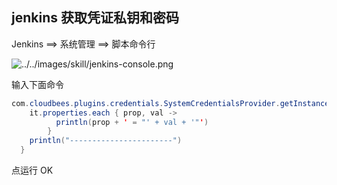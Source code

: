 
## jenkins 获取凭证私钥和密码

Jenkins ==> 系统管理 ==> 脚本命令行

![../../images/skill/jenkins-console.png](jenkins-console.png)

输入下面命令

```java
com.cloudbees.plugins.credentials.SystemCredentialsProvider.getInstance().getCredentials().forEach{
    it.properties.each { prop, val ->
          println(prop + ' = "' + val + '"')
        }
    println("-----------------------")
  }


```

点运行 OK

